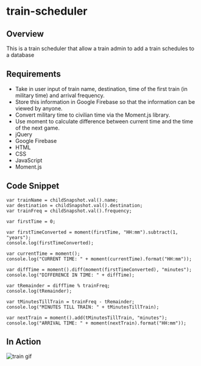 # train-scheduler

## Overview

This is a train scheduler that allow a train admin to add a train schedules to a database

## Requirements
- Take in user input of train name, destination, time of the first train (in military time) and arrival frequency.
- Store this information in Google Firebase so that the information can be viewed by anyone.
- Convert military time to civilian time via the Moment.js library.
- Use moment to calculate difference between current time and the time of the next game.
- jQuery 
- Google Firebase 
- HTML
- CSS
- JavaScript
- Moment.js

## Code Snippet 
```
var trainName = childSnapshot.val().name;
var destination = childSnapshot.val().destination;
var trainFreq = childSnapshot.val().frequency;

var firstTime = 0;

var firstTimeConverted = moment(firstTime, "HH:mm").subtract(1, "years");
console.log(firstTimeConverted);

var currentTime = moment();
console.log("CURRENT TIME: " + moment(currentTime).format("HH:mm"));

var diffTime = moment().diff(moment(firstTimeConverted), "minutes");
console.log("DIFFERENCE IN TIME: " + diffTime);

var tRemainder = diffTime % trainFreq;
console.log(tRemainder);

var tMinutesTillTrain = trainFreq - tRemainder;
console.log("MINUTES TILL TRAIN: " + tMinutesTillTrain);

var nextTrain = moment().add(tMinutesTillTrain, "minutes");
console.log("ARRIVAL TIME: " + moment(nextTrain).format("HH:mm"));

```

## In  Action

![train gif](http://www.giphy.com/gifs/Y0wRJkRe58t2BgERZX)
